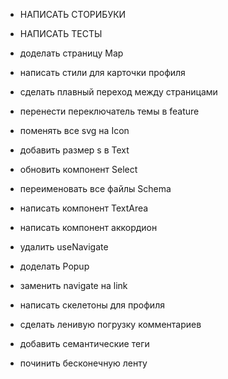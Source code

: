- НАПИСАТЬ СТОРИБУКИ
- НАПИСАТЬ ТЕСТЫ

- доделать страницу Map
- написать стили для карточки профиля
- сделать плавный переход между страницами
- перенести переключатель темы в feature
- поменять все svg на Icon
- добавить размер s в Text
- обновить компонент Select
- переименовать все файлы Schema

- написать компонент TextArea
- написать компонент аккордион
- удалить useNavigate
- доделать Popup

- заменить navigate на link
- написать скелетоны для профиля
- сделать ленивую погрузку комментариев
- добавить семантические теги
- починить бесконечную ленту